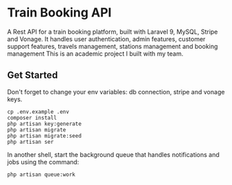 # Train Booking API

A Rest API for a train booking platform, built with Laravel 9, MySQL, Stripe and Vonage. 
It handles user authentication, admin features, customer support features, travels management, stations management and booking management This is an academic project I built with my team.
 
## Get Started
Don't forget to change your env variables: db connection, stripe and vonage keys.
```
cp .env.example .env
composer install
php artisan key:generate
php artisan migrate
php artisan migrate:seed
php artisan ser
```
In another shell, start the background queue that handles notifications and jobs using the command:
```
php artisan queue:work
```

